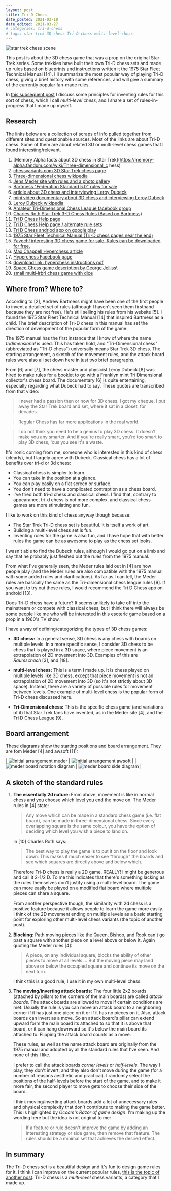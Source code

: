 ```yaml
---
layout: post
title: Tri-D Chess
date_posted: 2021-03-18
date_edited: 2021-03-27
# categories: tri-d-chess
# tags: star-trek 3D-chess Tri-D-chess multi-level-chess
---
```


![star trek chess scene](/assets/images/star-trek-chess/star-trek-chess-scene.jpg)

This post is about the 3D chess game that was a prop on the original Star Trek series. Some trekkies have built their own Tri-D chess sets and made up rules based on blueprints and instructions written it the 1975 Star Fleet Technical Manual [14].  I'll summarize the most popular way of playing Tri-D chess, giving a brief history with some references, and will give a summary of the currently popular fan-made rules.

In [this subsequent post](/2021/03/27/exploring-tri-d-chess-rules.html) I discuss some principles for inventing rules for this sort of chess, which I call *multi-level chess*, and I share a set of rules-in-progress that I made up myself. 

## Research

The links below are a collection of scraps of info pulled together from different sites and questionable sources. Most of the links are about Tri-D chess. Some of them are about related 3D or multi-level chess games that I found interesting/relevant.

1. [Memory Alpha facts about 3D chess in Star Trek](https://memory-alpha.fandom.com/wiki/Three-dimensional_c hess)
2. [chessvariants.com 3D Star Trek chess page](https://www.chessvariants.com/3d.dir/startrek.html)
3. [Three-dimensional chess wikipedia](https://en.wikipedia.org/wiki/Three-dimensional_chess)
4. [Jens Meder site with rules and a photo gallery](http://meder.spacechess.org/3dschach/indexe.html)
5. [Bartmess "Federation Standard 5.0" rules for sale](http://www.yestercade.net/tactical.htm)
6. [article about 3D chess and interviewing Leroy Dubeck](https://www.atlasobscura.com/articles/space-chess-is-here-but-no-one-is-playing)
7. [mini video documentary about 3D chess and interviewing Leroy Dubeck](https://youtu.be/PqoD1Xkmwro)
8. [Leroy Dubeck wikipedia](https://en.wikipedia.org/wiki/Leroy_Dubeck)
9. [Amateur Tri-Dimensional Chess League facebook group](https://www.facebook.com/groups/176957249022490/)
10. [Charles Roth Star Trek 3-D Chess Rules (Based on Bartmess)](http://www.thedance.net/~roth/TECHBLOG/chess.html)
11. [Tri D Chess Help page](http://www.awfsoft.com/tridchess/help/index.html)
12. [Tri D Chess Help page / alternate rule sets](http://www.awfsoft.com/tridchess/help/alternate_rules.html)
13. [Tri D Chess andriod app on google play](https://play.google.com/store/apps/details?id=awfsoft.app.TriDChess&hl=en_CA)
14. [1975 Star Fleet Technical Manual (Tri-D chess pages near the end)](https://www.cygnus-x1.net/links/lcars/sftm.php)
15. [Yavoch! interesting 3D chess game for sale. Rules can be downloaded for free.](https://www.yavoch.com/Yavoch.html)
16. [Max Chappell Hyperchess article](https://www.vice.com/en_us/article/bjyav3/the-story-of-hyperchess-a-3d-chess-game-inspired-by-star-trek)
17. [Hyperchess Facebook page](https://www.facebook.com/hyperchess)
18. [download link: hyperchess instructions pdf](/assets/downloads/star-trek-chess/hyperchess-instructions.pdf)
19. [Space Chess game description by George Jelliss](https://www.mayhematics.com/s/space.htm)\
20. [small multi-lrbrl chess game with dice](https://patentimages.storage.googleapis.com/a1/f5/d4/d08d55ec3b130b/US4504060.pdf)

## Where from? Where to?

According to [2], Andrew Bartmess might have been one of the first people to invent a detailed set of rules (although I haven't seen them firsthand because they are not free). He's still selling his rules from his website [5]. I found the 1975 Star Fleet Technical Manual [14] that inspired Bartmess as a child. The brief description of Tri-D chess in this manual has set the direction of development of the popular form of the game.

The 1975 manual has the first instance that I know of where the name *tridimensional* is used. This has taken hold, and "Tri-Dimensional chess" (abbreviated as "Tri-D chess") universally means Star Trek 3D chess. The starting arrangement, a sketch of the movement rules, and the attack board rules were also all set down here in just two brief paragraphs.

From [6] and [7], the chess master and physicist Leroy Dubeck [8] was hired to make rules for a booklet to go with a Franklyn mint Tri Dimensional collector's chess board. The documentary [6] is quite entertaining, especially regarding what Dubeck had to say. These quotes are transcribed from that video:

> I never had a passion then or now for 3D chess. I got my cheque. I put away the Star Trek board and set, where it sat in a closet, for decades.

> Regular Chess has far more applications in the real world.

> I do not think you need to be a genius to play 3D chess. It doesn't make you any smarter. And if you're really smart, you're too smart to play 3D chess, 'cus you see it's a waste. 

It's ironic coming from me, someone who is interested in this kind of chess (clearly), but I largely agree with Dubeck. Classical chess has a lot of benefits over tri-d or 3d chess: 

* Classical chess is simpler to learn.
* You can take in the position at a glance.
* You can play easily on a flat screen or surface.
* You don't need to have a complicated contraption as a chess board.
* I've tried both tri-d chess and classical chess. I find that, contrary to appearance, tri-d chess is not more complex, and classical chess games are more stimulating and fun.

I like to work on this kind of chess anyway though because:

* The Star Trek Tri-D chess set is beautiful.  It is itself a work of art.
* Building a multi-level chess set is fun.
* Inventing rules for the game is also fun, and I have hope that with better rules the game can be as awesome to play as the chess set looks.

I wasn't able to find the Dubeck rules, although I would go out on a limb and say that he probably just fleshed out the rules from the 1975 manual. 

From what I've generally seen, the Meder rules laid out in [4] are how people play (and the Meder rules are also compatible with the 1975 manual with some added rules and clarifications).  As far as I can tell, the Meder rules are basically the same as the Tri-dimensional chess league rules [9]. If you want to try out these rules, I would recommend the Tri D Chess app on android [13]. 

Does Tri-D chess have a future?  It seems unlikely to take off into the mainstream or compete with classical chess, but I think there will always be some people like me who will be interested in this esoteric game based on a prop in a 1960's TV show. 

I have a way of defining/categorizing the types of 3D chess games:

* **3D chess:** In a general sense, 3D chess is any chess with boards on multiple levels. In a more specific sense, I consider 3D chess to be chess that is played in a 3D space, where piece movement is an extrapolation of 2D movement into 3D. Examples of this are *Raumschach* [3], and [18]. 

* **multi-level chess:** This is a term I made up. It is chess played on multiple levels like 3D chess, except that piece movement is not an extrapolation of 2D movement into 3D (so it's not strictly about 3D space). Instead, there are a variety of possible rules for movement between levels. One example of multi-level chess is the popular form of Tri-D chess discussed here.

* **Tri-Dimensional chess:** This is the specific chess game (and variations of it) that Star Trek fans have invented, as in the Meder site [4], and the Tri D Chess League [9].

## Board arrangement

These diagrams show the starting positions and board arrangement. They are fom Meder [4] and awsoft [11]:

| ![initial arrangement meder](/assets/images/star-trek-chess/meder-initial-reduced.png) | ![initial arrangement awsoft](/assets/images/star-trek-chess/awsoft-starting.png) |
| ![meder board notation diagram](/assets/images/star-trek-chess/meder-notation-diagram.gif) | ![meder board side diagram](/assets/images/star-trek-chess/meder-side-diagram.gif) |

## A sketch of the standard rules

1. **The essentially 2d nature:** From above, movement is like in normal chess and you choose which level you end the move on. The Meder rules in [4] state:

    > Any move which can be made in a standard chess game (i.e. flat board), can be made in three-dimensional chess. Since every overlapping square is the same colour, you have the option of deciding which level you wish a piece to land on.

    In [10] Charles Roth says: 

    > The best way to play the game is to put it on the floor and look down. This makes it much easier to see "through" the boards and see which squares are directly above and below which.

    Therefore Tri-D chess is really a 2D game. REALLY! I might be generous and call it 2-1/2 D. To me this indicates that there's something lacking as the rules themselves don't justify using a multi-level board. The game can more easily be played on a modified flat board where multiple pieces can share a square. 

    From another perspective though, the similarity with 2d chess is a positive feature because it allows people to learn the game more easily. I think of the 2D movement ending on multiple levels as a basic starting point for exploring other multi-level chess variants (the topic of another post).

2. **Blocking:** Path moving pieces like the Queen, Bishop, and Rook can't go past a square with another piece on a level above or below it. Again quoting the Meder rules [4]:

    > A piece, on any individual square, blocks the ability of other pieces to move at all levels ... But the moving piece may land above or below the occupied square and continue its move on the next turn.

    I think this is a good rule, I use it in my own multi-level chess.

3. **The moving/inverting attack boards:** The four little 2x2 boards (attached by pillars to the corners of the main boards) are called *attack boards*. The attack boards are allowed to move if certain conditions are met. Usually the rule is you can move an attack board to a neighboring corner if it has just one piece on it or if it has no pieces on it. Also, attack boards can invert as a move. So an attack board's pillar can extend upward form the main board its attached to so that it is above that board, or it can hang downward so it's below the main board its attached to. Flipping the attack board counts as a move.

    These rules, as well as the name attack board are originally from the 1975 manual and adopted by all the standard rules that I've seen. And none of this I like.

    I prefer to call the attack boards *corner levels* or *half-levels*.  The way I play, they don't invert, and they also don't move during the game (for a number of reasons aesthetic and practical). I randomly select the positions of the half-levels before the start of the game, and to make it more fair, the second player to move gets to choose their side of the board.

    I think moving/inverting attack boards add a lot of unnecessary rules and physical complexity that don't contribute to making the game better. This is highlighted by *Occam's Razor of game design*. I'm making up the wording here but the idea is not original to me:

    > If a feature or rule doesn't improve the game by adding an interesting strategy or side game, then remove that feature. The rules should be a minimal set that achieves the desired effect. 

## In summary

The Tri-D chess set is a beautiful design and It's fun to design game rules for it. I think I can improve on the current popular rules, [this is the topic of another post](/2021/03/27/exploring-tri-d-chess-rules.html). Tri-D chess is a *multi-level* chess variants, a category that I made up. 

<!-- Here's a cardboard prototype chessboard that I made in 2017: -->

<!-- ![my cardboard prototype board](/assets/images/star-trek-chess/20170506-140831-cardboard-1.jpg) -->